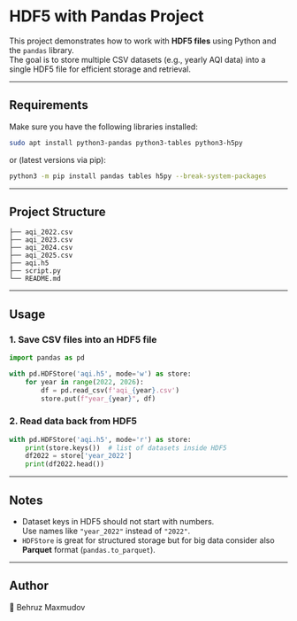 # HDF5 with Pandas Project

This project demonstrates how to work with **HDF5 files** using Python and the `pandas` library.  
The goal is to store multiple CSV datasets (e.g., yearly AQI data) into a single HDF5 file for efficient storage and retrieval.

---

## Requirements

Make sure you have the following libraries installed:

```bash
sudo apt install python3-pandas python3-tables python3-h5py
```

or (latest versions via pip):

```bash
python3 -m pip install pandas tables h5py --break-system-packages
```

---

## Project Structure

```
├── aqi_2022.csv
├── aqi_2023.csv
├── aqi_2024.csv
├── aqi_2025.csv
├── aqi.h5
├── script.py
└── README.md
```

---

## Usage

### 1. Save CSV files into an HDF5 file
```python
import pandas as pd

with pd.HDFStore('aqi.h5', mode='w') as store:
    for year in range(2022, 2026):
        df = pd.read_csv(f'aqi_{year}.csv')
        store.put(f"year_{year}", df)
```

### 2. Read data back from HDF5
```python
with pd.HDFStore('aqi.h5', mode='r') as store:
    print(store.keys())  # list of datasets inside HDF5
    df2022 = store['year_2022']
    print(df2022.head())
```

---

## Notes
- Dataset keys in HDF5 should not start with numbers.  
  Use names like `"year_2022"` instead of `"2022"`.
- `HDFStore` is great for structured storage but for big data consider also **Parquet** format (`pandas.to_parquet`).

---

## Author
👤 Behruz Maxmudov  
